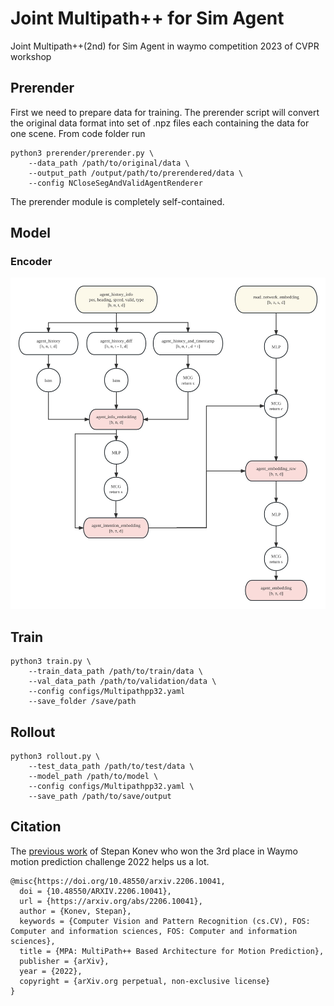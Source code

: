 # Joint Multipath++ for Sim Agent
Joint Multipath++(2nd) for Sim Agent in waymo competition 2023 of CVPR workshop

## Prerender
First we need to prepare data for training. The prerender script will convert the original data format into set of .npz files each containing the data for one scene. From code folder run
```
python3 prerender/prerender.py \
    --data_path /path/to/original/data \
    --output_path /output/path/to/prerendered/data \
    --config NCloseSegAndValidAgentRenderer
```
The prerender module is completely self-contained.

## Model
### Encoder
![image](docs/encoder.jpg)

## Train
```
python3 train.py \
    --train_data_path /path/to/train/data \
    --val_data_path /path/to/validation/data \
    --config configs/Multipathpp32.yaml
    --save_folder /save/path
```

## Rollout
```
python3 rollout.py \
    --test_data_path /path/to/test/data \
    --model_path /path/to/model \
    --config configs/Multipathpp32.yaml \
    --save_path /path/to/save/output
```

## Citation
The [previous work](https://github.com/stepankonev/waymo-motion-prediction-challenge-2022-multipath-plus-plus) of Stepan Konev who won the 3rd place in Waymo motion prediction challenge 2022 helps us a lot.
```
@misc{https://doi.org/10.48550/arxiv.2206.10041,
  doi = {10.48550/ARXIV.2206.10041},
  url = {https://arxiv.org/abs/2206.10041},
  author = {Konev, Stepan},
  keywords = {Computer Vision and Pattern Recognition (cs.CV), FOS: Computer and information sciences, FOS: Computer and information sciences},
  title = {MPA: MultiPath++ Based Architecture for Motion Prediction},
  publisher = {arXiv},
  year = {2022},
  copyright = {arXiv.org perpetual, non-exclusive license}
}
```
